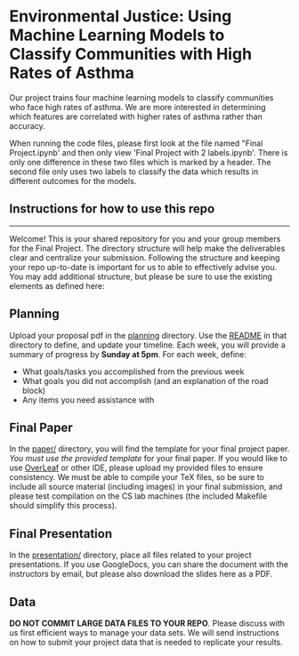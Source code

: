 # Environmental Justice: Using Machine Learning Models to Classify Communities with High Rates of Asthma

Our  project  trains  four  machine  learning  models to classify communities who face high rates of asthma.  We are more interested in determining  which features are correlated with higher rates of asthma rather than accuracy.

When running the code files, please first look at the file named "Final Project.ipynb' and then only view 'Final Project with 2 labels.ipynb'. There is only one difference in these two files which is marked by a header. The second file only uses two labels to classify the data which results in different outcomes for the models.

## Instructions for how to use this repo

----------
Welcome! This is your shared repository for you and your group members for the
Final Project.  The directory structure will help make the deliverables clear and
centralize your submission.  Following the structure and keeping your repo
up-to-date is important for us to able to effectively advise you.  You may add
additional structure, but please be sure to use the existing elements as
defined here:

## Planning
Upload your proposal pdf in the [planning](planning/) directory.  Use the
[README](planning/README.md) in that directory to define, and update your
timeline. Each week, you will provide a summary of progress by **Sunday at
5pm**.  For each week, define:
* What goals/tasks you accomplished from the previous week
* What goals you did not accomplish (and an explanation of the road block)
* Any items you need assistance with

## Final Paper

In the [paper/](paper) directory, you will find the template for your final
project paper.  *You must use the provided template* for your final paper.  If
you would like to use [OverLeaf](http://www.overleaf.com) or other IDE, please
upload my provided files to ensure consistency.  We must be able to compile
your TeX files, so be sure to include all source material (including images) in
your final submission, and please test compilation on the CS lab machines (the
included Makefile should simplify this process).

## Final Presentation

In the [presentation/](presentation) directory, place all files related to your
project presentations.  If you use GoogleDocs, you can share the document with
the instructors by email, but please also download the slides here as a PDF.

## Data

**DO NOT COMMIT LARGE DATA FILES TO YOUR REPO**.  Please discuss with us first
efficient ways to manage your data sets.  We will send instructions on how to
submit your project data that is needed to replicate your results.
